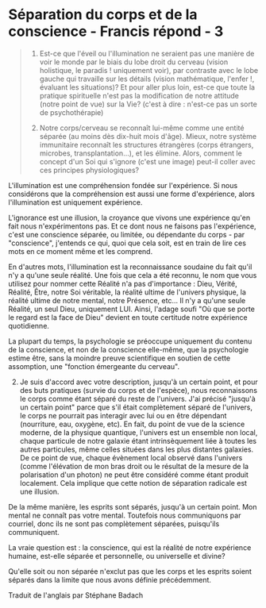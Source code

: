 # Séparation du corps et de la conscience - Francis répond - 3

>1. Est-ce que l'éveil ou l'illumination ne seraient pas une manière de voir le monde par le biais du lobe droit du cerveau (vision holistique, le paradis ! uniquement voir), par contraste avec le lobe gauche qui travaille sur les détails (vision mathématique, l'enfer !, évaluant les situations)? Et pour aller plus loin, est-ce que toute la pratique spirituelle n'est pas la modification de notre attitude (notre point de vue) sur la Vie? (c'est à dire : n'est-ce pas un sorte de psychothérapie)
>
>2. Notre corps/cerveau se reconnaît lui-même comme une entité séparée (au moins dès dix-huit mois d'âge). Mieux, notre système immunitaire reconnaît les structures étrangères (corps étrangers, microbes, transplantation...), et les élimine. Alors, comment le concept d'un Soi qui s'ignore (c'est une image) peut-il coller avec ces principes physiologiques?

L'illumination est une compréhension fondée sur l'expérience. Si nous considérons que la compréhension est aussi une forme d'expérience, alors l'illumination est uniquement expérience.

L'ignorance est une illusion, la croyance que vivons une expérience qu'en fait nous n'expérimentons pas. Et ce dont nous ne faisons pas l'expérience, c'est une conscience séparée, ou limitée, ou dépendante du corps - par "conscience", j'entends ce qui, quoi que cela soit, est en train de lire ces mots en ce moment même et les comprend.

En d'autres mots, l'illumination est la reconnaissance soudaine du fait qu'il n'y a qu'une seule réalité. Une fois que cela a été reconnu, le nom que vous utilisez pour nommer cette Réalité n'a pas d'importance : Dieu, Vérité, Réalité, Être, notre Soi véritable, la réalité ultime de l'univers physique, la réalité ultime de notre mental, notre Présence, etc... Il n'y a qu'une seule Réalité, un seul Dieu, uniquement LUI. Ainsi, l'adage soufi "Où que se porte le regard est la face de Dieu" devient en toute certitude notre expérience quotidienne.

La plupart du temps, la psychologie se préoccupe uniquement du contenu de la conscience, et non de la conscience elle-même, que la psychologie estime être, sans la moindre preuve scientifique en soutien de cette assomption, une "fonction émergeante du cerveau".

2. Je suis d'accord avec votre description, jusqu'à un certain point, et pour des buts pratiques (survie du corps et de l'espèce), nous reconnaissons le corps comme étant séparé du reste de l'univers. J'ai précisé "jusqu'à un certain point" parce que s'il était complètement séparé de l'univers, le corps ne pourrait pas interagir avec lui ou en être dépendant (nourriture, eau, oxygène, etc). En fait, du point de vue de la science moderne, de la physique quantique, l'univers est un ensemble non local, chaque particule de notre galaxie étant intrinsèquement liée à toutes les autres particules, même celles situées dans les plus distantes galaxies. De ce point de vue, chaque évènement local observé dans l'univers (comme l'élévation de mon bras droit ou le résultat de la mesure de la polarisation d'un photon) ne peut être considéré comme étant produit localement. Cela implique que cette notion de séparation radicale est une illusion.

De la même manière, les esprits sont séparés, jusqu'à un certain point. Mon mental ne connaît pas votre mental. Toutefois nous communiquons par courriel, donc ils ne sont pas complètement séparées, puisqu'ils communiquent.

La vraie question est : la conscience, qui est la réalité de notre expérience humaine, est-elle séparée et personnelle, ou universelle et divine?

Qu'elle soit ou non séparée n'exclut pas que les corps et les esprits soient séparés dans la limite que nous avons définie précédemment.

Traduit de l'anglais par Stéphane Badach